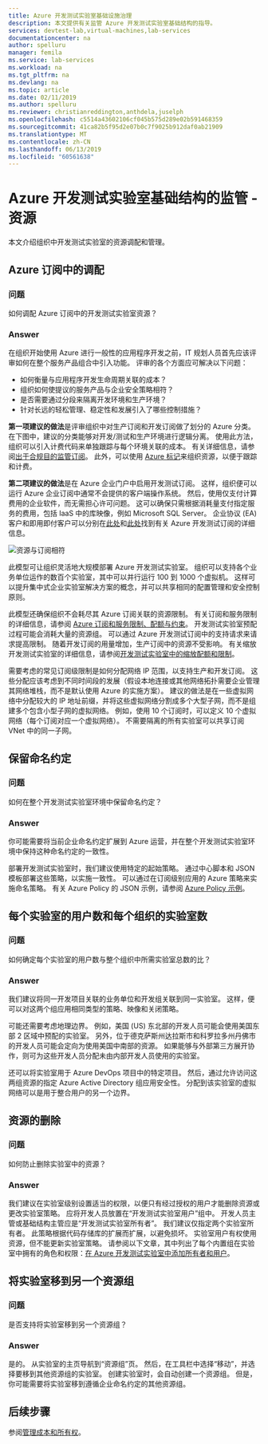 ```yaml
---
title: Azure 开发测试实验室基础设施治理
description: 本文提供有关监管 Azure 开发测试实验室基础结构的指导。
services: devtest-lab,virtual-machines,lab-services
documentationcenter: na
author: spelluru
manager: femila
ms.service: lab-services
ms.workload: na
ms.tgt_pltfrm: na
ms.devlang: na
ms.topic: article
ms.date: 02/11/2019
ms.author: spelluru
ms.reviewer: christianreddington,anthdela,juselph
ms.openlocfilehash: c5514a43602106cf045b575d289e02b591468359
ms.sourcegitcommit: 41ca82b5f95d2e07b0c7f9025b912daf0ab21909
ms.translationtype: MT
ms.contentlocale: zh-CN
ms.lasthandoff: 06/13/2019
ms.locfileid: "60561638"
---
```

# <a name="governance-of-azure-devtest-labs-infrastructure---resources"></a>Azure 开发测试实验室基础结构的监管 - 资源
本文介绍组织中开发测试实验室的资源调配和管理。 

## <a name="align-within-an-azure-subscription"></a>Azure 订阅中的调配 

### <a name="question"></a>问题
如何调配 Azure 订阅中的开发测试实验室资源？

### <a name="answer"></a>Answer
在组织开始使用 Azure 进行一般性的应用程序开发之前，IT 规划人员首先应该评审如何在整个服务产品组合中引入功能。 评审的各个方面应可解决以下问题：

- 如何衡量与应用程序开发生命周期关联的成本？
- 组织如何使提议的服务产品与企业安全策略相符？ 
- 是否需要通过分段来隔离开发环境和生产环境？ 
- 针对长远的轻松管理、稳定性和发展引入了哪些控制措施？

**第一项建议的做法**是评审组织中对生产订阅和开发订阅做了划分的 Azure 分类。 在下图中，建议的分类能够对开发/测试和生产环境进行逻辑分离。 使用此方法，组织可以引入计费代码来单独跟踪与每个环境关联的成本。 有关详细信息，请参阅[出于合规目的监管订阅](/azure/architecture/cloud-adoption/appendix/azure-scaffold)。 此外，可以使用 [Azure 标记](../azure-resource-manager/resource-group-using-tags.md)来组织资源，以便于跟踪和计费。

**第二项建议的做法**是在 Azure 企业门户中启用开发测试订阅。 这样，组织便可以运行 Azure 企业订阅中通常不会提供的客户端操作系统。 然后，使用仅支付计算费用的企业软件，而无需担心许可问题。 这可以确保只需根据消耗量支付指定服务的费用，包括 IaaS 中的库映像，例如 Microsoft SQL Server。 企业协议 (EA) 客户和即用即付客户可以分别在[此处](https://azure.microsoft.com/offers/ms-azr-0148p/)和[此处](https://azure.microsoft.com/offers/ms-azr-0023p/)找到有关 Azure 开发测试订阅的详细信息。

![资源与订阅相符](./media/devtest-lab-guidance-governance/resource-alignment-with-subscriptions.png)

此模型可让组织灵活地大规模部署 Azure 开发测试实验室。 组织可以支持各个业务单位运作的数百个实验室，其中可以并行运行 100 到 1000 个虚拟机。 这样可以提升集中式企业实验室解决方案的概念，并可以共享相同的配置管理和安全控制原则。

此模型还确保组织不会耗尽其 Azure 订阅关联的资源限制。 有关订阅和服务限制的详细信息，请参阅 [Azure 订阅和服务限制、配额与约束](../azure-subscription-service-limits.md)。 开发测试实验室预配过程可能会消耗大量的资源组。 可以通过 Azure 开发测试订阅中的支持请求来请求提高限制。 随着开发订阅的用量增加，生产订阅中的资源不受影响。 有关缩放开发测试实验室的详细信息，请参阅[开发测试实验室中的缩放配额和限制](devtest-lab-scale-lab.md)。

需要考虑的常见订阅级限制是如何分配网络 IP 范围，以支持生产和开发订阅。 这些分配应该考虑到不同时间段的发展（假设本地连接或其他网络拓扑需要企业管理其网络堆栈，而不是默认使用 Azure 的实施方案）。 建议的做法是在一些虚拟网络中分配较大的 IP 地址前缀，并将这些虚拟网络分割成多个大型子网，而不是组建多个包含小型子网的虚拟网络。 例如，使用 10 个订阅时，可以定义 10 个虚拟网络（每个订阅对应一个虚拟网络）。 不需要隔离的所有实验室可以共享订阅 VNet 中的同一子网。

## <a name="maintain-naming-conventions"></a>保留命名约定

### <a name="question"></a>问题
如何在整个开发测试实验室环境中保留命名约定？

### <a name="answer"></a>Answer
你可能需要将当前企业命名约定扩展到 Azure 运营，并在整个开发测试实验室环境中保持这种命名约定的一致性。

部署开发测试实验室时，我们建议使用特定的起始策略。 通过中心脚本和 JSON 模板部署这些策略，以实施一致性。 可以通过在订阅级别应用的 Azure 策略来实施命名策略。 有关 Azure Policy 的 JSON 示例，请参阅 [Azure Policy 示例](../governance/policy/samples/index.md)。

## <a name="number-of-users-per-lab-and-labs-per-organization"></a>每个实验室的用户数和每个组织的实验室数

### <a name="question"></a>问题 
如何确定每个实验室的用户数与整个组织中所需实验室总数的比？

### <a name="answer"></a>Answer
我们建议将同一开发项目关联的业务单位和开发组关联到同一实验室。 这样，便可以对这两个组应用相同类型的策略、映像和关闭策略。 

可能还需要考虑地理边界。 例如，美国 (US) 东北部的开发人员可能会使用美国东部 2 区域中预配的实验室。 另外，位于德克萨斯州达拉斯市和科罗拉多州丹佛市的开发人员可能会定向为使用美国中南部的资源。 如果能够与外部第三方展开协作，则可为这些开发人员分配未由内部开发人员使用的实验室。 

还可以将实验室用于 Azure DevOps 项目中的特定项目。 然后，通过允许访问这两组资源的指定 Azure Active Directory 组应用安全性。 分配到该实验室的虚拟网络可以是用于整合用户的另一个边界。

## <a name="deletion-of-resources"></a>资源的删除

### <a name="question"></a>问题
如何防止删除实验室中的资源？

### <a name="answer"></a>Answer
我们建议在实验室级别设置适当的权限，以便只有经过授权的用户才能删除资源或更改实验室策略。 应将开发人员放置在“开发测试实验室用户”组中。  开发人员主管或基础结构主管应是“开发测试实验室所有者”。  我们建议仅指定两个实验室所有者。 此策略根据代码存储库的扩展而扩展，以避免损坏。 实验室用户有权使用资源，但不能更新实验室策略。 请参阅以下文章，其中列出了每个内置组在实验室中拥有的角色和权限：[在 Azure 开发测试实验室中添加所有者和用户](devtest-lab-add-devtest-user.md)。

## <a name="move-lab-to-another-resource-group"></a>将实验室移到另一个资源组 

### <a name="question"></a>问题
是否支持将实验室移到另一个资源组？

### <a name="answer"></a>Answer
是的。 从实验室的主页导航到“资源组”页。 然后，在工具栏中选择“移动”，并选择要移到其他资源组的实验室。  创建实验室时，会自动创建一个资源组。 但是，你可能需要将实验室移到遵循企业命名约定的其他资源组。 

## <a name="next-steps"></a>后续步骤
参阅[管理成本和所有权](devtest-lab-guidance-governance-cost-ownership.md)。
